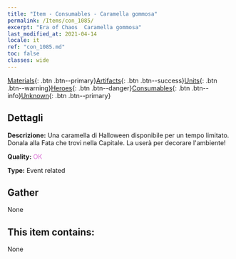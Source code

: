 ```yaml
---
title: "Item - Consumables - Caramella gommosa"
permalink: /Items/con_1085/
excerpt: "Era of Chaos  Caramella gommosa"
last_modified_at: 2021-04-14
locale: it
ref: "con_1085.md"
toc: false
classes: wide
---
```

 [Materials](/it/Items/){: .btn .btn--primary}[Artifacts](/it/Items/Artifacts/){: .btn .btn--success}[Units](/it/Items/Units/){: .btn .btn--warning}[Heroes](/it/Items/Heroes/){: .btn .btn--danger}[Consumables](/it/Items/Consumables/){: .btn .btn--info}[Unknown](/it/Items/Unknown/){: .btn .btn--primary}

## Dettagli
 **Descrizione:** Una caramella di Halloween disponibile per un tempo limitato. Donala alla Fata che trovi nella Capitale. La userà per decorare l'ambiente!

 **Quality:** <span style="color: #DA70D6">OK</span>

 **Type:** Event related

## Gather

  None

## This item contains:

  None

